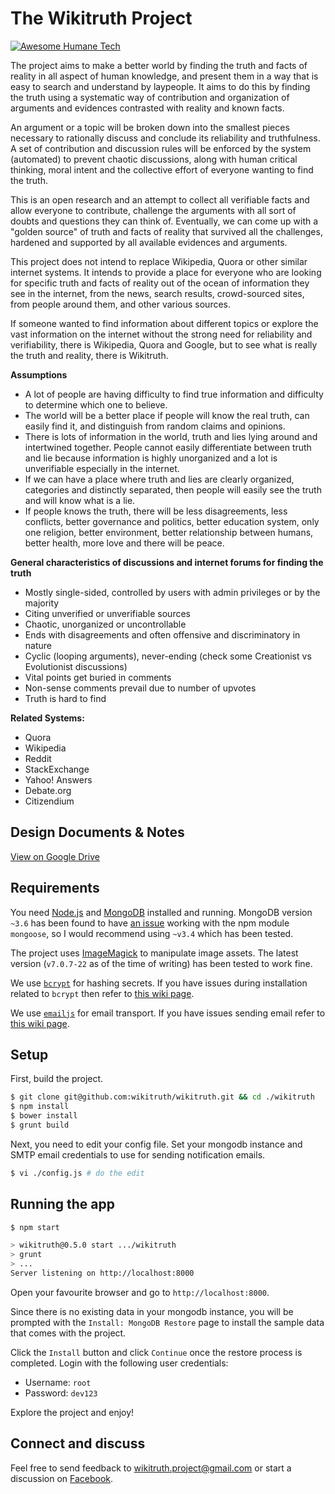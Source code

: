 # The Wikitruth Project

[![Awesome Humane Tech](https://raw.githubusercontent.com/humanetech-community/awesome-humane-tech/main/humane-tech-badge.svg?sanitize=true)](https://github.com/humanetech-community/awesome-humane-tech)

The project aims to make a better world by finding the truth and facts of reality in all aspect of human knowledge, and present them in a way that is easy to search and understand by laypeople. It aims to do this by finding the truth using a systematic way of contribution and organization of arguments and evidences contrasted with reality and known facts.

An argument or a topic will be broken down into the smallest pieces necessary to rationally discuss and conclude its reliability and truthfulness. A set of contribution and discussion rules will be enforced by the system (automated) to prevent chaotic discussions, along with human critical thinking, moral intent and the collective effort of everyone wanting to find the truth.

This is an open research and an attempt to collect all verifiable facts and allow everyone to contribute, challenge the arguments with all sort of doubts and questions they can think of. Eventually, we can come up with a "golden source" of truth and facts of reality that survived all the challenges, hardened and supported by all available evidences and arguments.

This project does not intend to replace Wikipedia, Quora or other similar internet systems. It intends to provide a place for everyone who are looking for specific truth and facts of reality out of the ocean of information they see in the internet, from the news, search results, crowd-sourced sites, from people around them, and other various sources.

If someone wanted to find information about different topics or explore the vast information on the internet without the strong need for reliability and verifiability, there is Wikipedia, Quora and Google, but to see what is really the truth and reality, there is Wikitruth.

**Assumptions**
* A lot of people are having difficulty to find true information and difficulty to determine which one to believe.
* The world will be a better place if people will know the real truth, can easily find it, and distinguish from random claims and opinions.
* There is lots of information in the world, truth and lies lying around and intertwined together. People cannot easily differentiate between truth and lie because information is highly unorganized and a lot is unverifiable especially in the internet.
* If we can have a place where truth and lies are clearly organized, categories and distinctly separated, then people will easily see the truth and will know what is a lie.
* If people knows the truth, there will be less disagreements, less conflicts, better governance and politics, better education system, only one religion, better environment, better relationship between humans, better health, more love and there will be peace.

**General characteristics of discussions and internet forums for finding the truth**
* Mostly single-sided, controlled by users with admin privileges or by the majority
* Citing unverified or unverifiable sources
* Chaotic, unorganized or uncontrollable
* Ends with disagreements and often offensive and discriminatory in nature
* Cyclic (looping arguments), never-ending (check some Creationist vs Evolutionist discussions)
* Vital points get buried in comments
* Non-sense comments prevail due to number of upvotes
* Truth is hard to find

**Related Systems:**
* Quora
* Wikipedia
* Reddit
* StackExchange
* Yahoo! Answers
* Debate.org
* Citizendium

## Design Documents & Notes
[View on Google Drive](https://drive.google.com/drive/folders/0B_bsKNkSe3qYUzVEdDVrTkhYdzA?resourcekey=0-W2a2MfOvcwrGFQg7Lrs4gA&usp=sharing)

## Requirements

You need [Node.js](http://nodejs.org/download/) and [MongoDB](http://www.mongodb.org/downloads) installed and running. MongoDB version `~3.6` has been found to have [an issue](https://github.com/Automattic/mongoose/issues/5973) working with the npm module `mongoose`, so I would recommend using `~v3.4` which has been tested.

The project uses [ImageMagick](https://www.imagemagick.org) to manipulate image assets. The latest version (`v7.0.7-22` as of the time of writing) has been tested to work fine.

We use [`bcrypt`](https://github.com/ncb000gt/node.bcrypt.js) for hashing secrets. If you have issues during installation related to `bcrypt` then refer to [this wiki page](https://github.com/jedireza/drywall/wiki/bcrypt-Installation-Trouble).

We use [`emailjs`](https://github.com/eleith/emailjs) for email transport. If you have issues sending email refer to [this wiki page](https://github.com/jedireza/drywall/wiki/Trouble-sending-email).

## Setup

First, build the project.

```bash
$ git clone git@github.com:wikitruth/wikitruth.git && cd ./wikitruth
$ npm install
$ bower install
$ grunt build
```

Next, you need to edit your config file. Set your mongodb instance and SMTP email credentials to use for sending notification emails.

```bash
$ vi ./config.js # do the edit
```
<!-- $ npm install -g yo generator-kraken bower grunt-cli -->
<!--
## Setup

Next, you need a few records in the database to start using the user system.

Run these commands on mongo via the terminal. __Obviously you should use your
email address.__

```js
use wikitruth; // or your mongo db name if different
```

```js
db.admingroups.insert({ _id: 'root', name: 'Root' });
db.admins.insert({ name: {first: 'Root', last: 'Admin', full: 'Root Admin'}, groups: ['root'] });
var rootAdmin = db.admins.findOne();
db.users.save({ username: 'root', isActive: 'yes', email: 'your@email.addy', roles: {admin: rootAdmin._id} });
var rootUser = db.users.findOne();
rootAdmin.user = { id: rootUser._id, name: rootUser.username };
db.admins.save(rootAdmin);
```
-->

## Running the app

```bash
$ npm start

> wikitruth@0.5.0 start .../wikitruth
> grunt
> ...
Server listening on http://localhost:8000
```

Open your favourite browser and go to `http://localhost:8000`.

Since there is no existing data in your mongodb instance, you will be prompted with the `Install: MongoDB Restore` page to install the sample data that comes with the project.

Click the `Install` button and click `Continue` once the restore process is completed. Login with the following user credentials:
* Username: `root`
* Password: `dev123`

<!--
Now just use the reset password feature to set a password.

 - Go to `http://localhost:8000/login/forgot/`
 - Submit your email address and wait a second.
 - Go check your email and get the reset link.
 - `http://localhost:8000/login/reset/:email/:token/`
 - Set a new password.
-->

Explore the project and enjoy!

## Connect and discuss

Feel free to send feedback to wikitruth.project@gmail.com or start a discussion on [Facebook](https://www.facebook.com/wikitruth.project).
